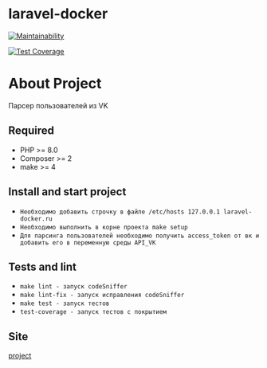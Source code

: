 # laravel-docker
[![Maintainability](https://api.codeclimate.com/v1/badges/1433e161c6fc40dc15b7/maintainability)](https://codeclimate.com/github/vasilysmolin/user-parser/maintainability)

[![Test Coverage](https://api.codeclimate.com/v1/badges/1433e161c6fc40dc15b7/test_coverage)](https://codeclimate.com/github/vasilysmolin/user-parser/test_coverage)

# About Project
Парсер пользователей из VK

## Required

* PHP >= 8.0
* Composer >= 2
* make >= 4

## Install and start project
* `Необходимо добавить строчку в файле /etc/hosts 127.0.0.1 laravel-docker.ru`
* `Необходимо выполнить в корне проекта make setup`
* `Для парсинга пользователей необходимо получить access_token от вк и добавить его в переменную среды API_VK`


## Tests and lint

* `make lint - запуск codeSniffer`
* `make lint-fix - запуск исправления codeSniffer`
* `make test - запуск тестов`
* `test-coverage - запуск тестов с покрытием`

## Site
[project](https://user-parser.herokuapp.com/)

